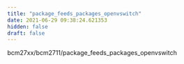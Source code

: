 ```yaml
---
title: "package_feeds_packages_openvswitch"
date: 2021-06-29 09:38:24.621353
hidden: false
draft: false
---
```


bcm27xx/bcm2711/package_feeds_packages_openvswitch

